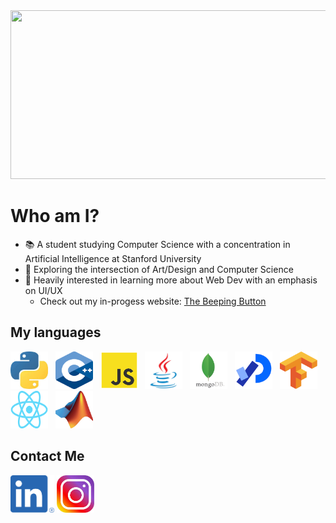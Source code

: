<img src="./intro.gif" width="1000" height="270">

# Who am I?
- :books: A student studying Computer Science with a concentration in Artificial Intelligence at Stanford University 
- :art: Exploring the intersection of Art/Design and Computer Science
- :mag_right: Heavily interested in learning more about Web Dev with an emphasis on UI/UX
  - Check out my in-progess website: <a href="">The Beeping Button</a>

## My languages
<img src="./images/python.jpeg" width="60" height="60"> &nbsp; <img src="./images/c++.png" width="60" height="60">  &nbsp;
<img src="./images/javascript.png" width="60" height="60"> &nbsp;
<img src="./images/java.jpg" width="60" height="60"> &nbsp;
<img src="./images/mongodb.png" width="60" height="60"> &nbsp;
<img src="./images/processing.png" width="60" height="60"> &nbsp;
<img src="./images/tensorflow.png" width="60" height="60"> &nbsp;
<img src="./images/react.png" width="60" height="60"> &nbsp;
<img src="./images/matlab.jpeg" width="60" height="60">

## Contact Me
<a href="https://linkedin.com/jack-michaels"><img src="./images/linkedin.png" width="70" height="60"></a>
<a href="https://instagram.com/jackfm23"><img src="./images/instagram.jpeg" width="60" height="60"></a>
